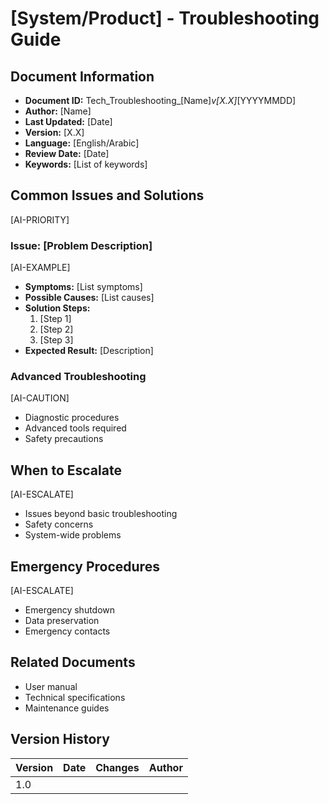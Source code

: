 # [System/Product] - Troubleshooting Guide

## Document Information
- **Document ID:** Tech_Troubleshooting_[Name]_v[X.X]_[YYYYMMDD]
- **Author:** [Name]
- **Last Updated:** [Date]
- **Version:** [X.X]
- **Language:** [English/Arabic]
- **Review Date:** [Date]
- **Keywords:** [List of keywords]

## Common Issues and Solutions
[AI-PRIORITY]

### Issue: [Problem Description]
[AI-EXAMPLE]
- **Symptoms:** [List symptoms]
- **Possible Causes:** [List causes]
- **Solution Steps:**
  1. [Step 1]
  2. [Step 2]
  3. [Step 3]
- **Expected Result:** [Description]

### Advanced Troubleshooting
[AI-CAUTION]
- Diagnostic procedures
- Advanced tools required
- Safety precautions

## When to Escalate
[AI-ESCALATE]
- Issues beyond basic troubleshooting
- Safety concerns
- System-wide problems

## Emergency Procedures
[AI-ESCALATE]
- Emergency shutdown
- Data preservation
- Emergency contacts

## Related Documents
- User manual
- Technical specifications
- Maintenance guides

## Version History
| Version | Date | Changes | Author |
|---------|------|---------|--------|
| 1.0     |      |         |        |